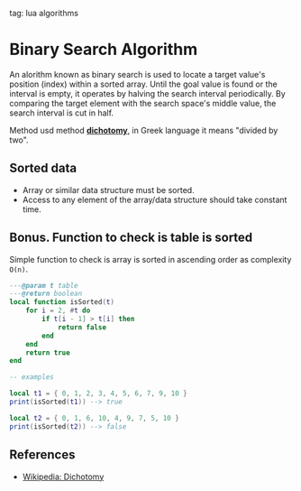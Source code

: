 <!-- Desecription: Explanation and implementation of the Binary Search Algorithm in Lua.-->

tag: lua algorithms

# Binary Search Algorithm

An alorithm known as binary search is used to locate a target value's
position (index) within a sorted array. Until the goal value is found or
the interval is empty, it operates by halving the search interval periodically.
By comparing the target element with the search space's middle value, the
search interval is cut in half.

Method usd method [**dichotomy**](https://en.wikipedia.org/wiki/Dichotomy),
in Greek language it means "divided by two".

## Sorted data

- Array or similar data structure must be sorted.
- Access to any element of the array/data structure should take constant time.



## Bonus. Function to check is table is sorted

Simple function to check is array is sorted in ascending order as complexity `O(n)`.

```lua
---@param t table
---@return boolean
local function isSorted(t)
	for i = 2, #t do
		if t[i - 1] > t[i] then
			return false
		end
	end
	return true
end

-- examples

local t1 = { 0, 1, 2, 3, 4, 5, 6, 7, 9, 10 }
print(isSorted(t1)) --> true

local t2 = { 0, 1, 6, 10, 4, 9, 7, 5, 10 }
print(isSorted(t2)) --> false

```
## References

- [Wikipedia: Dichotomy](https://en.wikipedia.org/wiki/Dichotomy)